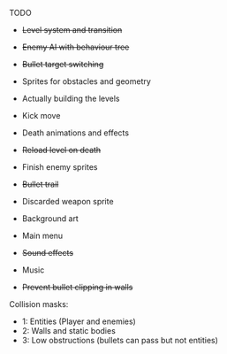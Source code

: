 TODO

- ~~Level system and transition~~
- ~~Enemy AI with behaviour tree~~
- ~~Bullet target switching~~
- Sprites for obstacles and geometry
- Actually building the levels
- Kick move

- Death animations and effects
- ~~Reload level on death~~

- Finish enemy sprites
- ~~Bullet trail~~
- Discarded weapon sprite
- Background art
- Main menu
- ~~Sound effects~~
- Music
- ~~Prevent bullet clipping in walls~~

Collision masks:
- 1: Entities (Player and enemies)
- 2: Walls and static bodies
- 3: Low obstructions (bullets can pass but not entities)